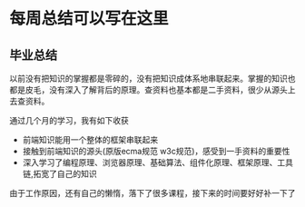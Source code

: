 # 每周总结可以写在这里
## 毕业总结

以前没有把知识的掌握都是零碎的，没有把知识成体系地串联起来。掌握的知识也都是皮毛，没有深入了解背后的原理。查资料也基本都是二手资料，很少从源头上去查资料。

通过几个月的学习，我有如下收获
- 前端知识能用一个整体的框架串联起来
- 接触到前端知识的源头(原版ecma规范 w3c规范)，感受到一手资料的重要性
- 深入学习了编程原理、浏览器原理、基础算法、组件化原理、框架原理、工具链,拓宽了自己的知识

由于工作原因，还有自己的懒惰，落下了很多课程，接下来的时间要好好补一下了
